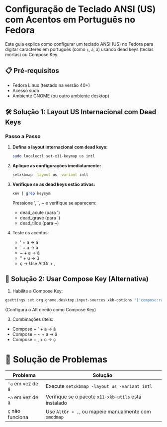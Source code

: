 # Configuração de Teclado ANSI (US) com Acentos em Português no Fedora

Este guia explica como configurar um teclado ANSI (US) no Fedora para digitar caracteres em português (como `ç`, `á`, `ã`) usando dead keys (teclas mortas) ou Compose Key.

## 📋 Pré-requisitos
- Fedora Linux (testado na versão 40+)
- Acesso sudo
- Ambiente GNOME (ou outro ambiente desktop)

## 🛠️ Solução 1: Layout US Internacional com Dead Keys

### Passo a Passo

1. **Defina o layout internacional com dead keys:**
   ```bash
   sudo localectl set-x11-keymap us intl
   ```

2. **Aplique as configurações imediatamente:**
   ```bash
   setxkbmap -layout us -variant intl
   ```

3. **Verifique se as dead keys estão ativas:**
   ```bash
   xev | grep keysym
   ```
   
   Pressione ', `, ~ e verifique se aparecem:
    * dead_acute (para ')
    * dead_grave (para `)
    * dead_tilde (para ~)

4. Teste os acentos:
    * ' + a → á
    * ` + a → à
    * ~ + a → ã
    * " + u → ü
    * ç → Use AltGr + ,

## 🔧 Solução 2: Usar Compose Key (Alternativa)
1. Habilite a Compose Key:
  ```bash
  gsettings set org.gnome.desktop.input-sources xkb-options "['compose:ralt']"
  ```
  (Configura o Alt direito como Compose Key)

3. Combinações úteis:
  * Compose + ' + a → á
  * Compose + ~ + a → ã
  * Compose + , + c → ç

# 🚨 Solução de Problemas

| Problema            | Solução                                                                 |
|---------------------|-------------------------------------------------------------------------|
| `'a` em vez de `á`  | Execute `setxkbmap -layout us -variant intl`                            |
| `~a` em vez de `ã`  | Verifique se o pacote `x11-xkb-utils` está instalado                    |
| `ç` não funciona    | Use `AltGr + ,`, ou mapeie manualmente com `xmodmap`                    |
